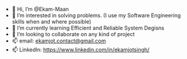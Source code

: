 - 👋 Hi, I’m @Ekam-Maan
- 👀 I’m interested in solving problems. (I use my Software Engineering skills when and where possible)
- 🌱 I’m currently learning Efficient and Reliable System Degisns
- 💞️ I’m looking to collaborate on any kind of project
- 📫 email: ekamjot.contact@gmail.com
- 📫 LinkedIn: https://www.linkedin.com/in/ekamjotsingh/
<!---
Ekam-Maan/Ekam-Maan is a ✨ special ✨ repository because its `README.md` (this file) appears on your GitHub profile.
You can click the Preview link to take a look at your changes.
--->
